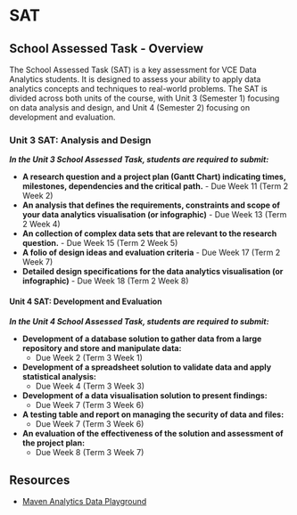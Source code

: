 # SAT

## School Assessed Task - Overview

The School Assessed Task (SAT) is a key assessment for VCE Data Analytics students. It is designed to assess your ability to apply data analytics concepts and techniques to real-world problems. The SAT is divided across both units of the course, with Unit 3 (Semester 1) focusing on data analysis and design, and Unit 4 (Semester 2) focusing on development and evaluation.

### Unit 3 SAT: Analysis and Design

***In the Unit 3 School Assessed Task, students are required to submit:***

- **A research question and a project plan (Gantt Chart) indicating times, milestones, dependencies and the critical path.** - Due Week 11 (Term 2 Week 2)
- **An analysis that defines the requirements, constraints and scope of your data analytics visualisation (or infographic)** - Due Week 13 (Term 2 Week 4)
- **An collection of complex data sets that are relevant to the research question.** - Due Week 15 (Term 2 Week 5)
- **A folio of design ideas and evaluation criteria** - Due Week 17 (Term 2 Week 7)
- **Detailed design specifications for the data analytics visualisation (or infographic)** - Due Week 18 (Term 2 Week 8)

#### Unit 4 SAT: Development and Evaluation

***In the Unit 4 School Assessed Task, students are required to submit:***

- **Development of a database solution to gather data from a large repository and store and manipulate data:** 
  - Due Week 2 (Term 3 Week 1)
- **Development of a spreadsheet solution to validate data and apply statistical analysis:**
    - Due Week 4 (Term 3 Week 3)
- **Development of a data visualisation solution to present findings:**
    - Due Week 7 (Term 3 Week 6)
- **A testing table and report on managing the security of data and files:**
    - Due Week 7 (Term 3 Week 6)
- **An evaluation of the effectiveness of the solution and assessment of the project plan:**
    - Due Week 8 (Term 3 Week 7)

## Resources

- [Maven Analytics Data Playground](https://mavenanalytics.io/data-playground)
